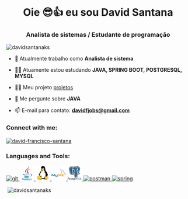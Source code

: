 <h1 align="center">Oie 😎👍 eu sou David Santana</h1>
<h3 align="center">Analista de sistemas / Estudante de programação</h3>

<p align="left"> <img src="https://komarev.com/ghpvc/?username=davidsantanaks&label=Profile%20views&color=0e75b6&style=flat" alt="davidsantanaks" /> </p>

- 🔭 Atualmente trabalho como **Analista de sistema**

- 👨‍💻 Atuamente estou estudando **JAVA, SPRING BOOT, POSTGRESQL, MYSQL**

- 👨‍🔬 Meu projeto [projetos](https://github.com/DavidSantanaks/Sistema-ticket-suporte)

- 💬 Me pergunte sobre **JAVA**

- 📫 E-mail para contato: **davidfjobs@gmail.com**

<h3 align="left">Connect with me:</h3>
<p align="left">
<a href="https://linkedin.com/in/david-francisco-santana" target="blank"><img align="center" src="https://raw.githubusercontent.com/rahuldkjain/github-profile-readme-generator/master/src/images/icons/Social/linked-in-alt.svg" alt="david-francisco-santana" height="30" width="40" /></a>
</p>

<h3 align="left">Languages and Tools:</h3>
<p align="left"> <a href="https://git-scm.com/" target="_blank" rel="noreferrer"> <img src="https://www.vectorlogo.zone/logos/git-scm/git-scm-icon.svg" alt="git" width="40" height="40"/> </a> <a href="https://www.java.com" target="_blank" rel="noreferrer"> <img src="https://raw.githubusercontent.com/devicons/devicon/master/icons/java/java-original.svg" alt="java" width="40" height="40"/> </a> <a href="https://www.linux.org/" target="_blank" rel="noreferrer"> <img src="https://raw.githubusercontent.com/devicons/devicon/master/icons/linux/linux-original.svg" alt="linux" width="40" height="40"/> </a> <a href="https://www.mysql.com/" target="_blank" rel="noreferrer"> <img src="https://raw.githubusercontent.com/devicons/devicon/master/icons/mysql/mysql-original-wordmark.svg" alt="mysql" width="40" height="40"/> </a> <a href="https://www.postgresql.org" target="_blank" rel="noreferrer"> <img src="https://raw.githubusercontent.com/devicons/devicon/master/icons/postgresql/postgresql-original-wordmark.svg" alt="postgresql" width="40" height="40"/> </a> <a href="https://postman.com" target="_blank" rel="noreferrer"> <img src="https://www.vectorlogo.zone/logos/getpostman/getpostman-icon.svg" alt="postman" width="40" height="40"/> </a> <a href="https://spring.io/" target="_blank" rel="noreferrer"> <img src="https://www.vectorlogo.zone/logos/springio/springio-icon.svg" alt="spring" width="40" height="40"/> </a> </p>

<p>&nbsp;<img align="center" src="https://github-readme-stats.vercel.app/api?username=davidsantanaks&show_icons=true&locale=en" alt="davidsantanaks" /></p>
